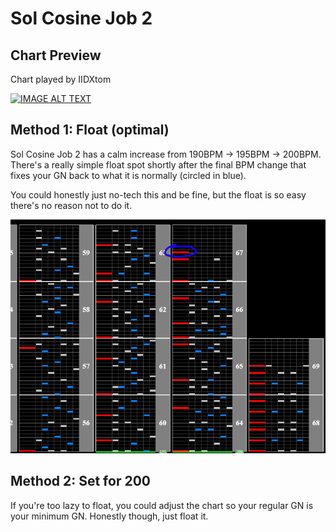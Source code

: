 # Sol Cosine Job 2

## Chart Preview
Chart played by IIDXtom

[![IMAGE ALT TEXT](http://img.youtube.com/vi/36ii9uLirkI/0.jpg)](https://youtu.be/36ii9uLirkI?t=73 "Sol Cosine Job 2 SPA EXH")

## Method 1: Float (optimal)

Sol Cosine Job 2 has a calm increase from 190BPM -> 195BPM -> 200BPM. There's a really simple float spot shortly after the final BPM change that fixes your GN back to what it is normally (circled in blue).

You could honestly just no-tech this and be fine, but the float is so easy there's no reason not to do it.

![Sol Cosine Job 2 float spot](SCJ.png "Sol Cosine Job 2 Float")

## Method 2: Set for 200

If you're too lazy to float, you could adjust the chart so your regular GN is your minimum GN. Honestly though, just float it.